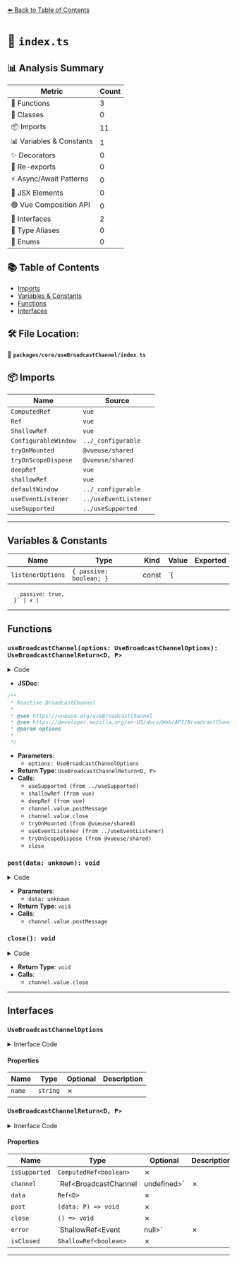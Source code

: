 [⬅️ Back to Table of Contents](../../../index.md)

# 📄 `index.ts`

## 📊 Analysis Summary

| Metric | Count |
|--------|-------|
| 🔧 Functions | 3 |
| 🧱 Classes | 0 |
| 📦 Imports | 11 |
| 📊 Variables & Constants | 1 |
| ✨ Decorators | 0 |
| 🔄 Re-exports | 0 |
| ⚡ Async/Await Patterns | 0 |
| 💠 JSX Elements | 0 |
| 🟢 Vue Composition API | 0 |
| 📐 Interfaces | 2 |
| 📑 Type Aliases | 0 |
| 🎯 Enums | 0 |

## 📚 Table of Contents

- [Imports](#imports)
- [Variables & Constants](#variables-constants)
- [Functions](#functions)
- [Interfaces](#interfaces)

## 🛠️ File Location:
📂 **`packages/core/useBroadcastChannel/index.ts`**

## 📦 Imports

| Name | Source |
|------|--------|
| `ComputedRef` | `vue` |
| `Ref` | `vue` |
| `ShallowRef` | `vue` |
| `ConfigurableWindow` | `../_configurable` |
| `tryOnMounted` | `@vueuse/shared` |
| `tryOnScopeDispose` | `@vueuse/shared` |
| `deepRef` | `vue` |
| `shallowRef` | `vue` |
| `defaultWindow` | `../_configurable` |
| `useEventListener` | `../useEventListener` |
| `useSupported` | `../useSupported` |


---

## Variables & Constants

| Name | Type | Kind | Value | Exported |
|------|------|------|-------|----------|
| `listenerOptions` | `{ passive: boolean; }` | const | `{
        passive: true,
      }` | ✗ |


---

## Functions

### `useBroadcastChannel(options: UseBroadcastChannelOptions): UseBroadcastChannelReturn<D, P>`

<details><summary>Code</summary>

```ts
export function useBroadcastChannel<D, P>(options: UseBroadcastChannelOptions): UseBroadcastChannelReturn<D, P> {
  const {
    name,
    window = defaultWindow,
  } = options

  const isSupported = useSupported(() => window && 'BroadcastChannel' in window)
  const isClosed = shallowRef(false)

  const channel = deepRef<BroadcastChannel | undefined>()
  const data = deepRef()
  const error = shallowRef<Event | null>(null)

  const post = (data: unknown) => {
    if (channel.value)
      channel.value.postMessage(data)
  }

  const close = () => {
    if (channel.value)
      channel.value.close()
    isClosed.value = true
  }

  if (isSupported.value) {
    tryOnMounted(() => {
      error.value = null
      channel.value = new BroadcastChannel(name)

      const listenerOptions = {
        passive: true,
      }

      useEventListener(channel, 'message', (e: MessageEvent) => {
        data.value = e.data
      }, listenerOptions)

      useEventListener(channel, 'messageerror', (e: MessageEvent) => {
        error.value = e
      }, listenerOptions)

      useEventListener(channel, 'close', () => {
        isClosed.value = true
      }, listenerOptions)
    })
  }

  tryOnScopeDispose(() => {
    close()
  })

  return {
    isSupported,
    channel,
    data,
    post,
    close,
    error,
    isClosed,
  }
}
```
</details>

- **JSDoc**:
```ts
/**
 * Reactive BroadcastChannel
 *
 * @see https://vueuse.org/useBroadcastChannel
 * @see https://developer.mozilla.org/en-US/docs/Web/API/BroadcastChannel
 * @param options
 *
 */
```

- **Parameters**:
  - `options: UseBroadcastChannelOptions`
- **Return Type**: `UseBroadcastChannelReturn<D, P>`
- **Calls**:
  - `useSupported (from ../useSupported)`
  - `shallowRef (from vue)`
  - `deepRef (from vue)`
  - `channel.value.postMessage`
  - `channel.value.close`
  - `tryOnMounted (from @vueuse/shared)`
  - `useEventListener (from ../useEventListener)`
  - `tryOnScopeDispose (from @vueuse/shared)`
  - `close`
### `post(data: unknown): void`

<details><summary>Code</summary>

```ts
(data: unknown) => {
    if (channel.value)
      channel.value.postMessage(data)
  }
```
</details>

- **Parameters**:
  - `data: unknown`
- **Return Type**: `void`
- **Calls**:
  - `channel.value.postMessage`
### `close(): void`

<details><summary>Code</summary>

```ts
() => {
    if (channel.value)
      channel.value.close()
    isClosed.value = true
  }
```
</details>

- **Return Type**: `void`
- **Calls**:
  - `channel.value.close`

---

## Interfaces

### `UseBroadcastChannelOptions`

<details><summary>Interface Code</summary>

```ts
export interface UseBroadcastChannelOptions extends ConfigurableWindow {
  /**
   * The name of the channel.
   */
  name: string
}
```
</details>

#### Properties

| Name | Type | Optional | Description |
|------|------|----------|-------------|
| `name` | `string` | ✗ |  |

### `UseBroadcastChannelReturn<D, P>`

<details><summary>Interface Code</summary>

```ts
export interface UseBroadcastChannelReturn<D, P> {
  isSupported: ComputedRef<boolean>
  channel: Ref<BroadcastChannel | undefined>
  data: Ref<D>
  post: (data: P) => void
  close: () => void
  error: ShallowRef<Event | null>
  isClosed: ShallowRef<boolean>
}
```
</details>

#### Properties

| Name | Type | Optional | Description |
|------|------|----------|-------------|
| `isSupported` | `ComputedRef<boolean>` | ✗ |  |
| `channel` | `Ref<BroadcastChannel | undefined>` | ✗ |  |
| `data` | `Ref<D>` | ✗ |  |
| `post` | `(data: P) => void` | ✗ |  |
| `close` | `() => void` | ✗ |  |
| `error` | `ShallowRef<Event | null>` | ✗ |  |
| `isClosed` | `ShallowRef<boolean>` | ✗ |  |


---